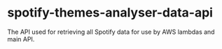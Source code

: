 # spotify-themes-analyser-data-api
The API used for retrieving all Spotify data for use by AWS lambdas and main API.
